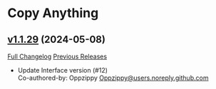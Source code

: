 # Copy Anything

## [v1.1.29](https://github.com/Oppzippy/CopyAnything/tree/v1.1.29) (2024-05-08)
[Full Changelog](https://github.com/Oppzippy/CopyAnything/compare/v1.1.28...v1.1.29) [Previous Releases](https://github.com/Oppzippy/CopyAnything/releases)

- Update Interface version (#12)  
    Co-authored-by: Oppzippy <Oppzippy@users.noreply.github.com>  